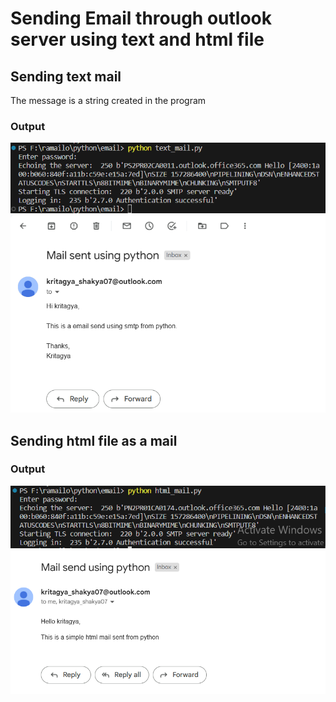 <h1>Sending Email through outlook server using text and html file</h1>

<h2>Sending text mail</h2>
<p>The message is a string created in the program</p>
<h3>Output</h3>
<img src="image.png">
<img src="image-1.png">

<h2>Sending  html file as a mail</h2>
<h3>Output</h3>
<img src="image-2.png">
<img src="image-3.png">
